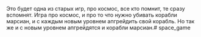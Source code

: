 Это будет одна из старых игр, про космос, все кто помнит, те сразу вспомнят.
Игра про космос, и про то что нужно убивать корабли марсиан, и с каждым новым уровнем апгрейдить свой корабль.
Но так же и с новым уровнем апгрейдятся и корабли марсиан.# space_game
